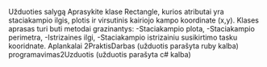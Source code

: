 Užduoties salygą
Aprasykite klase Rectangle, kurios atributai yra staciakampio ilgis,
plotis ir virsutinis kairiojo kampo koordinate (x,y).
Klases aprasas turi buti metodai grazinantys:
-Staciakampio plota,
-Staciakampio perimetra,
-Istrizaines ilgi,
-Staciakampio istrizainiu susikirtimo tasku kooridnate.
Aplankalai
2PraktisDarbas (užduotis parašyta ruby kalba)
programavimas2Uzduotis (užduotis parašyta c# kalba)
